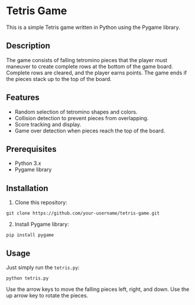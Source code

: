 # Tetris Game

This is a simple Tetris game written in Python using the Pygame library.

## Description

The game consists of falling tetromino pieces that the player must maneuver to create complete rows at the bottom of the game board.
Complete rows are cleared, and the player earns points. The game ends if the pieces stack up to the top of the board.

## Features

- Random selection of tetromino shapes and colors.
- Collision detection to prevent pieces from overlapping.
- Score tracking and display.
- Game over detection when pieces reach the top of the board.

## Prerequisites

- Python 3.x
- Pygame library

## Installation

1. Clone this repository:

```
git clone https://github.com/your-username/tetris-game.git
```

2. Install Pygame library:

```
pip install pygame
```

## Usage

Just simply run the `tetris.py`:

```
python tetris.py
```

Use the arrow keys to move the falling pieces left, right, and down. Use the up arrow key to rotate the pieces.